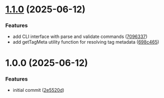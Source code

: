 # [1.1.0](https://github.com/e-brokenc0de/qris/compare/v1.0.0...v1.1.0) (2025-06-12)


### Features

* add CLI interface with parse and validate commands ([7096337](https://github.com/e-brokenc0de/qris/commit/7096337d86aafd5cc0e355523ec94fdd2607cc7c))
* add getTagMeta utility function for resolving tag metadata ([698c465](https://github.com/e-brokenc0de/qris/commit/698c465dab1ae04b3f83733a85253f929df382c1))

# 1.0.0 (2025-06-12)

### Features

- initial commit ([2e5520d](https://github.com/e-brokenc0de/qris/commit/2e5520d51a0c4304186fba8c239c244a2819f999))
